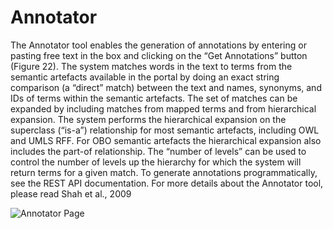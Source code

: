 # Annotator
The Annotator tool enables the generation of annotations by entering or pasting free text in the box and clicking on the “Get Annotations” button (Figure 22).
The system matches words in the text to terms from the semantic artefacts available in the portal by doing an exact string comparison (a “direct” match) between the text and names, synonyms, and IDs of terms within the semantic artefacts. The set of matches can be expanded by including matches from mapped terms and from hierarchical expansion. The system performs the hierarchical expansion on the superclass (“is-a”) relationship for most semantic artefacts, including OWL and UMLS RFF. For OBO semantic artefacts the hierarchical expansion also includes the part-of relationship. The “number of levels” can be used to control the number of levels up the hierarchy for which the system will return terms for a given match.
To generate annotations programmatically, see the REST API documentation.
For more details about the Annotator tool, please read Shah et al., 2009

![Annotator Page]({{site.figures_link}}/{{include.portal}}/annotator.png)
